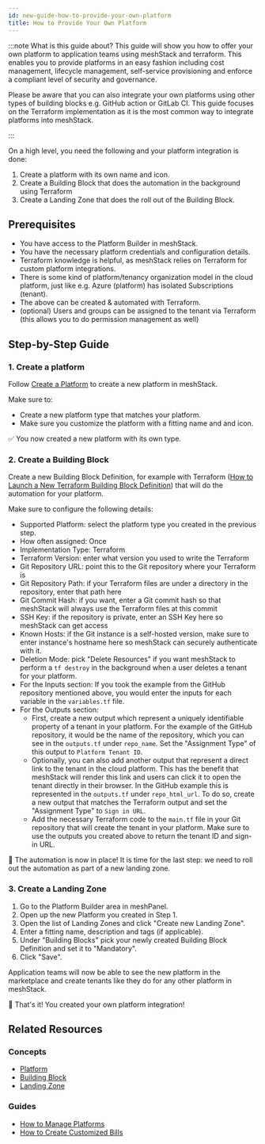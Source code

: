 ```yaml
---
id: new-guide-how-to-provide-your-own-platform
title: How to Provide Your Own Platform
---
```


:::note What is this guide about?
This guide will show you how to offer your own platform to application teams using meshStack and terraform. This enables you to provide platforms in an easy fashion including cost management, lifecycle management, self-service provisioning and enforce a compliant level of security and governance.

Please be aware that you can also integrate your own platforms using other types of building blocks e.g. GitHub action or GitLab CI. This guide focuses on the Terraform implementation as it is the most common way to integrate platforms into meshStack.

:::

On a high level, you need the following and your platform integration is done:

1. Create a platform with its own name and icon.
2. Create a Building Block that does the automation in the background using Terraform
3. Create a Landing Zone that does the roll out of the Building Block.

## Prerequisites

- You have access to the Platform Builder in meshStack.
- You have the necessary platform credentials and configuration details.
- Terraform knowledge is helpful, as meshStack relies on Terraform for custom platform integrations.
- There is some kind of platform/tenancy organization model in the cloud platform, just like e.g. Azure (platform) has isolated Subscriptions (tenant).
- The above can be created & automated with Terraform.
- (optional) Users and groups can be assigned to the tenant via Terraform (this allows you to do permission management as well)

## Step-by-Step Guide

### 1. Create a platform

Follow [Create a Platform](new-guide-how-to-manage-a-platform.md) to create a new platform in meshStack.

Make sure to:

- Create a new platform type that matches your platform.
- Make sure you customize the platform with a fitting name and and icon.

✅ You now created a new platform with its own type.

### 2. Create a Building Block

Create a new Building Block Definition, for example with Terraform
([How to Launch a New Terraform Building Block Definition](new-guide-how-to-launch-a-new-terraform-building-block))
that will do the automation for your platform.

Make sure to configure the following details:

- Supported Platform: select the platform type you created in the previous step.
- How often assigned: Once
- Implementation Type: Terraform
- Terraform Version: enter what version you used to write the Terraform
- Git Repository URL: point this to the Git repository where your Terraform is
- Git Repository Path: if your Terraform files are under a directory in the repository, enter that path here
- Git Commit Hash: if you want, enter a Git commit hash so that meshStack will always use the Terraform files at this commit
- SSH Key: if the repository is private, enter an SSH Key here so meshStack can get access
- Known Hosts: if the Git instance is a self-hosted version, make sure to enter instance's hostname here so meshStack can securely authenticate with it.
- Deletion Mode: pick "Delete Resources" if you want meshStack to perform a `tf destroy` in the background when a user deletes a tenant for your platform.
- For the Inputs section: If you took the example from the GitHub repository mentioned above, you would enter 
   the inputs for each variable in the `variables.tf` file.
- For the Outputs section:
  - First, create a new output which represent a uniquely identifiable property of a tenant in your platform. For the example of the GitHub repository, it would be the name of the repository, which you can see in the `outputs.tf` under `repo_name`. Set the "Assignment Type" of this output to `Platform Tenant ID`.
  - Optionally, you can also add another output that represent a direct link to the tenant in the cloud platform. This has the benefit that meshStack will render this link and users can click it to open the tenant directly in their browser. In the GitHub example this is represented in the `outputs.tf` under `repo_html_url`. To do so, create a new output that matches the Terraform output and set the "Assignment Type" to `Sign in URL`.
  - Add the necessary Terraform code to the `main.tf` file in your Git repository that will create the tenant in your platform. Make sure to use the outputs you created above to return the tenant ID and sign-in URL.


🎉 The automation is now in place! It is time for the last step: we need to roll out the automation as part of a new landing zone.

### 3. Create a Landing Zone

1. Go to the Platform Builder area in meshPanel.
2. Open up the new Platform you created in Step 1.
3. Open the list of Landing Zones and click "Create new Landing Zone".
4. Enter a fitting name, description and tags (if applicable).
5. Under "Building Blocks" pick your newly created Building Block Definition and set it to "Mandatory".
6. Click "Save".

Application teams will now be able to see the new platform in the marketplace and create tenants like they do for any other platform in meshStack.

🙌 That's it! You created your own platform integration!

## Related Resources

### Concepts

- [Platform](concepts/platform.md)
- [Building Block](concepts/building-block.md)
- [Landing Zone](concepts/landing-zone.md)

### Guides

- [How to Manage Platforms](new-guide-how-to-manage-a-platform.md)
- [How to Create Customized Bills](new-guide-how-to-create-customized-bills.md)